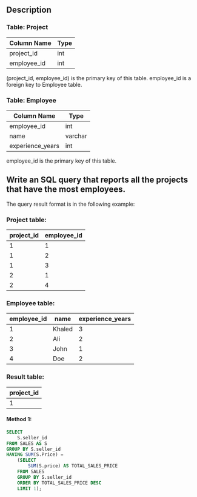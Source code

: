 ## Description

### Table: Project

| Column Name | Type |
| ----------- | ---- |
| project_id  | int  |
| employee_id | int  |

(project_id, employee_id) is the primary key of this table.
employee_id is a foreign key to Employee table.

### Table: Employee

| Column Name      | Type    |
| ---------------- | ------- |
| employee_id      | int     |
| name             | varchar |
| experience_years | int     |

employee_id is the primary key of this table.

## Write an SQL query that reports all the projects that have the most employees.

The query result format is in the following example:

### Project table:

| project_id | employee_id |
| ---------- | ----------- |
| 1          | 1           |
| 1          | 2           |
| 1          | 3           |
| 2          | 1           |
| 2          | 4           |

### Employee table:

| employee_id | name   | experience_years |
| ----------- | ------ | ---------------- |
| 1           | Khaled | 3                |
| 2           | Ali    | 2                |
| 3           | John   | 1                |
| 4           | Doe    | 2                |

### Result table:

| project_id |
| ---------- |
| 1          |

#### Method 1:

```sql
SELECT
    S.seller_id
FROM SALES AS S
GROUP BY S.seller_id
HAVING SUM(S.Price) =
    (SELECT
        SUM(S.price) AS TOTAL_SALES_PRICE
    FROM SALES
    GROUP BY S.seller_id
    ORDER BY TOTAL_SALES_PRICE DESC
    LIMIT 1);
```
